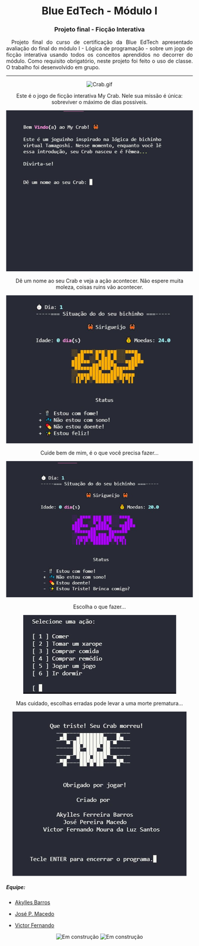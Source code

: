 <h1 align="center">Blue EdTech - Módulo I</h1>
<h3 align="center">Projeto final - Ficção Interativa</h2>

<p align="justify">&emsp;Projeto final do curso de certificação da Blue EdTech apresentado avaliação do final do módulo I - Lógica de programação - sobre um jogo de ficção interativa usando todos os conceitos aprendidos no decorrer do módulo. Como requisito obrigatório, neste projeto foi feito o uso de classe. O trabalho foi desenvolvido em grupo.</p>


---
<p align="center"><img src="https://media.giphy.com/media/qOchFSZN7zIf0t8Nh1/giphy.gif" alt="Crab.gif" /></p>

<div><p align="center">
Este é o jogo de ficção interativa My Crab. Nele sua missão é única: sobreviver o máximo de dias possiveis.</p>

<p align="center"><img src="./img/inicio.jpg" /></p>

<p align="center">Dê um nome ao seu Crab e veja a ação acontecer. Não espere muita moleza, coisas ruins vão acontecer.</p>

<p align="center"><img src="./img/toptop.jpg" /></p>

<p align="center">Cuide bem de mim, é o que você precisa fazer...</p>

<p align="center"><img src="./img/no-ruim.jpg"></p>

<p align="center">Escolha o que fazer...</p>

<p align="center"><img src="./img/acao.jpg"></p>

<p align="center">Mas cuidado, escolhas erradas pode levar a uma morte prematura...</p>

<p align="center"><img src="./img/game-over.jpg"></p>

<p align=""></p>


</div>




##### Equipe:
 - <p><a href="https://github.com/Akyllesbarros" title="Akylles Barros Github">Akylles Barros</a></p>
 - <p><a href="https://github.com/ArseniumGX" title="José P. Macedo Github">José P. Macedo</a></p>
 - <p><a href="https://github.com/vitinop" title="Victor Fernado Github">Victor Fernando</a></p>


<p align="center"><img width="358px" src="https://media.giphy.com/media/kHfUyPaDUDBY11l4DZ/giphy.gif" alt="Em construção" />
  <img width="300px" src="https://media.giphy.com/media/1yk0v6WtCinP5Ptz6G/giphy.gif" alt="Em construção" /></p>  



